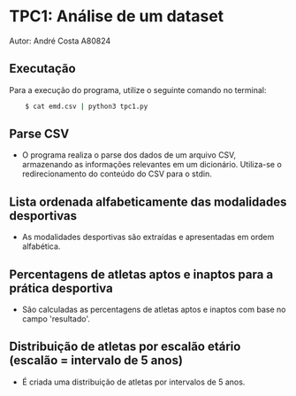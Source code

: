 
# TPC1: Análise de um dataset

Autor: André Costa A80824


## Executação
Para a execução do programa, utilize o seguinte comando no terminal:

```bash
    $ cat emd.csv | python3 tpc1.py
```


## Parse CSV
- O programa realiza o parse dos dados de um arquivo CSV, armazenando as informações relevantes em um dicionário. Utiliza-se o redirecionamento do conteúdo do CSV para o stdin.

## Lista ordenada alfabeticamente das modalidades desportivas
- As modalidades desportivas são extraídas e apresentadas em ordem alfabética.

## Percentagens de atletas aptos e inaptos para a prática desportiva
- São calculadas as percentagens de atletas aptos e inaptos com base no campo 'resultado'.

## Distribuição de atletas por escalão etário (escalão = intervalo de 5 anos)
- É criada uma distribuição de atletas por intervalos de 5 anos.

